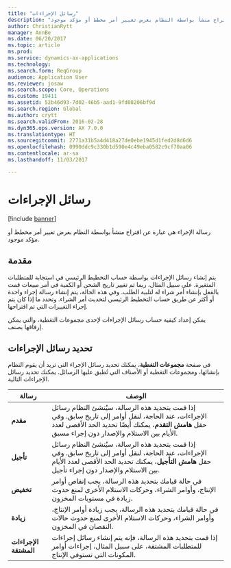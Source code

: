 ```yaml
---
title: "رسائل الإجراءات"
description: "رسالة الإجراء هي عبارة عن اقتراح منشأ بواسطة النظام بغرض تغيير أمر مخطط أو مؤكد موجود."
author: ChristianRytt
manager: AnnBe
ms.date: 06/20/2017
ms.topic: article
ms.prod: 
ms.service: dynamics-ax-applications
ms.technology: 
ms.search.form: ReqGroup
audience: Application User
ms.reviewer: josaw
ms.search.scope: Core, Operations
ms.custom: 19411
ms.assetid: 52b46d93-7d02-46b5-aad1-9fd08206bf9d
ms.search.region: Global
ms.author: crytt
ms.search.validFrom: 2016-02-28
ms.dyn365.ops.version: AX 7.0.0
ms.translationtype: HT
ms.sourcegitcommit: 2771a31b5a4d418a27de0ebe1945d1fed2d8d6d6
ms.openlocfilehash: 0990ddc9c330b1d590e4c49eba0582c9cf70aa06
ms.contentlocale: ar-sa
ms.lasthandoff: 11/03/2017

---
```


# <a name="action-messages"></a>رسائل الإجراءات

[!include [banner](../includes/banner.md)]

رسالة الإجراء هي عبارة عن اقتراح منشأ بواسطة النظام بغرض تغيير أمر مخطط أو مؤكد موجود.

## <a name="introduction"></a>مقدمة

يتم إنشاء رسائل الإجراءات بواسطة حساب التخطيط الرئيسي في استجابة للمتطلبات المتغيرة. على سبيل المثال، ربما تم تغيير تاريخ الشحن أو الكمية في أمر مبيعات قمت بالفعل بإنشاء أمر شراء له لتلبية الطلب. وفي هذه الحالة، يتم إنشاء رسالة إجراء واحدة أو أكثر عن طريق حساب التخطيط الرئيسي لتحديث أمر الشراء. وتحدد ما إذا كان يتم إجراء التغييرات التي تم اقتراحها.

يمكن إعداد كيفية حساب رسائل الإجراءات لإحدى مجموعات التغطية، والتي يمكن إرفاقها بصنف.

## <a name="select-action-messages"></a>تحديد رسائل الإجراءات

في صفحة **مجموعات التغطية**، يمكنك تحديد رسائل الإجراء التي تريد أن يقوم النظام بإنشائها، ومجموعات التغطية أو الأصناف التي تُطبق عليها الرسائل. يمكنك تحديد رسائل الإجراءات التالية.

| رسالة             | الوصف                                                                                                                                                                                                                                              |
|---------------------|----------------------------------------------------------------------------------------------------------------------------------------------------------------------------------------------------------------------------------------------------------|
| **مقدم**         | إذا قمت بتحديد هذه الرسالة، سيُنشئ النظام رسائل الإجراءات، عند الحاجة، لنقل أوامر إلى تاريخ سابق. وفي حقل **هامش التقدم**، يمكنك أيضًا تحديد الحد الأقصى لعدد الأيام بين الاستلام والإصدار دون إجراء مسبق. |
| **تأجيل**        | إذا قمت بتحديد هذه الرسالة، سيُنشئ النظام رسائل الإجراءات، عند الحاجة، لنقل أوامر إلى تاريخ سابق. وفي حقل **هامش التأجيل**، يمكنك تحديد الحد الأقصى لعدد الأيام بين الاستلام والإصدار دون إجراء تأجيل.       |
| **تخفيض**        | في حالة قيامك بتحديد هذه الرسالة، يجب إنقاص أوامر الإنتاج، وأوامر الشراء، وحركات الاستلام الأخرى لمنع حدوث زيادة في مستويات المخزون.                                                                                                   |
| **زيادة**        | في حالة قيامك بتحديد هذه الرسالة، يجب زيادة أوامر الإنتاج، وأوامر الشراء، وحركات الاستلام الأخرى لمنع حدوث حالات النقصان في المخزون.                                                                                                    |
| **الإجراءات المشتقة** | إذا قمت بتحديد هذه الرسالة، فإنه يتم إنشاء رسائل إجراءات للمتطلبات المشتقة، على سبيل المثال، إجراءات أوامر المكونات التي تستوفي الإنتاج.                                                                                                   |






